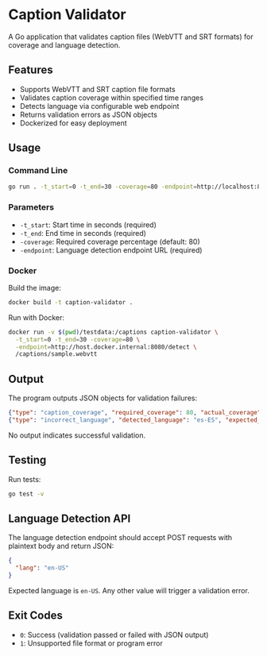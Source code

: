 # Caption Validator

A Go application that validates caption files (WebVTT and SRT formats) for coverage and language detection.

## Features

- Supports WebVTT and SRT caption file formats
- Validates caption coverage within specified time ranges
- Detects language via configurable web endpoint
- Returns validation errors as JSON objects
- Dockerized for easy deployment

## Usage

### Command Line

```bash
go run . -t_start=0 -t_end=30 -coverage=80 -endpoint=http://localhost:8080/detect testdata/sample.webvtt
```

### Parameters

- `-t_start`: Start time in seconds (required)
- `-t_end`: End time in seconds (required) 
- `-coverage`: Required coverage percentage (default: 80)
- `-endpoint`: Language detection endpoint URL (required)

### Docker

Build the image:
```bash
docker build -t caption-validator .
```

Run with Docker:
```bash
docker run -v $(pwd)/testdata:/captions caption-validator \
  -t_start=0 -t_end=30 -coverage=80 \
  -endpoint=http://host.docker.internal:8080/detect \
  /captions/sample.webvtt
```

## Output

The program outputs JSON objects for validation failures:

```json
{"type": "caption_coverage", "required_coverage": 80, "actual_coverage": 45.5, "start_time": 0, "end_time": 30, "description": "Caption coverage of 45.50% is below required 80.00%"}
{"type": "incorrect_language", "detected_language": "es-ES", "expected_language": "en-US", "description": "Detected language 'es-ES' does not match expected 'en-US'"}
```

No output indicates successful validation.

## Testing

Run tests:
```bash
go test -v
```

## Language Detection API

The language detection endpoint should accept POST requests with plaintext body and return JSON:

```json
{
  "lang": "en-US"
}
```

Expected language is `en-US`. Any other value will trigger a validation error.

## Exit Codes

- `0`: Success (validation passed or failed with JSON output)
- `1`: Unsupported file format or program error